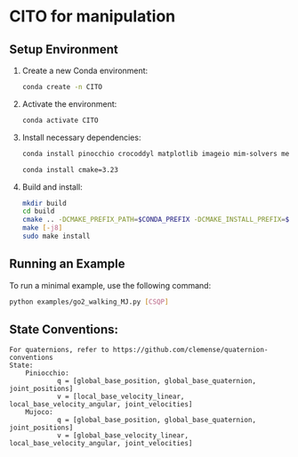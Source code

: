 # CITO for manipulation

## Setup Environment

1. Create a new Conda environment:
    ```bash
    conda create -n CITO
    ```
   
2. Activate the environment:
    ```bash
    conda activate CITO
    ```

3. Install necessary dependencies:
    ```bash
    conda install pinocchio crocoddyl matplotlib imageio mim-solvers meshcat-python=0.3.0 mujoco==3.2.0 -c conda-forge

    conda install cmake=3.23
    ```
4. Build and install:
   ```bash
   mkdir build
   cd build
   cmake .. -DCMAKE_PREFIX_PATH=$CONDA_PREFIX -DCMAKE_INSTALL_PREFIX=$CODNA_PREFIX -DCMAKE_BUILD_TYPE=Release
   make [-j8]
   sudo make install
    ```

## Running an Example

To run a minimal example, use the following command:

```bash
python examples/go2_walking_MJ.py [CSQP]
```
## State Conventions:
    For quaternions, refer to https://github.com/clemense/quaternion-conventions
    State:
        Piniocchio:
                q = [global_base_position, global_base_quaternion, joint_positions]
                v = [local_base_velocity_linear, local_base_velocity_angular, joint_velocities]
        Mujoco:
                q = [global_base_position, global_base_quaternion, joint_positions]
                v = [global_base_velocity_linear, local_base_velocity_angular, joint_velocities]
